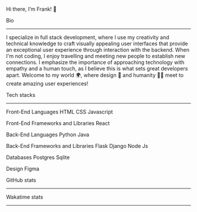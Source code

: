 Hi there, I’m Frank! 👋

Bio
____________________________________________________
I specialize in full stack development, where I use my creativity and technical knowledge to craft visually appealing user interfaces that provide an exceptional user experience through interaction with the backend. When I'm not coding, I enjoy travelling and meeting new people to establish new connections. I emphasize the importance of approaching technology with empathy and a human touch, as I believe this is what sets great developers apart. Welcome to my world 🌍, where design 🎨 and humanity 👏🏾 meet to create amazing user experiences!

Tech stacks
______________________________________________________

Front-End Languages
HTML 
CSS
Javascript

Front-End Frameworks and Libraries
React

Back-End Languages
Python
Java

Back-End Frameworks and Libraries
Flask
Django
Node Js

Databases
Postgres
Sqlite

Design
Figma

GitHub stats
______________________________________________________


Wakatime stats
______________________________________________________
<!---
Mwaisaka/Mwaisaka is a ✨ special ✨ repository because its `README.md` (this file) appears on your GitHub profile.
You can click the Preview link to take a look at your changes.
--->
